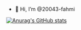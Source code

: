 - 👋 Hi, I’m @20043-fahmi
<!-- - 👀 I’m interested in ...
- 🌱 I’m currently learning ...
- 💞️ I’m looking to collaborate on ...
- 📫 How to reach me ... -->

<!---
20043-fahmi/20043-fahmi is a ✨ special ✨ repository because its `README.md` (this file) appears on your GitHub profile.
You can click the Preview link to take a look at your changes.
--->

[![Anurag's GitHub stats](https://github-readme-stats.vercel.app/api?username=20043-fahmi&show_icons=true&theme=dracula)](https://github.com/anuraghazra/github-readme-stats)

